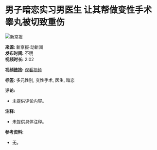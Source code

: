 # 男子暗恋实习男医生 让其帮做变性手术 睾丸被切致重伤

![新京报](https://i.ytimg.com/an/-5gzHjkklNDHk3iMZmcQMQ/featured_channel.jpg?v=59c12a7a)

**来源:** 新京报·动新闻  
**发布时间:** 不明  
**视频时长:** 2:02  

**视频链接:** [观看视频](https://www.youtube.com/watch?v=-5gzHjkklNDHk3iMZmcQMQ)  

**标签:** 多元性别, 变性手术, 医生, 暗恋

**评论:**  
- 未提供评论内容。  

**注释:**  
- 未提供具体注释。

**参考资料:**  
- 无。
